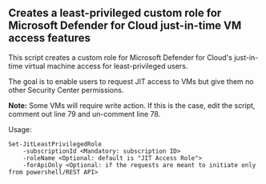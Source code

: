 ## Creates a least-privileged custom role for Microsoft Defender for Cloud just-in-time VM access features

This script creates a custom role for Microsoft Defender for Cloud's just-in-time virtual machine access for least-privileged users.

The goal is to enable users to request JIT access to VMs but give them no other Security Center permissions.

**Note:** Some VMs will require write action. If this is the case, edit the script, comment out line 79 and un-comment line 78.

Usage:                                                                                      

```
Set-JitLeastPrivilegedRole                                                                  
	-subscriptionId <Mandatory: subscription ID>                                              
	-roleName <Optional: default is "JIT Access Role">                                        
	-forApiOnly <Optional: if the requests are meant to initiate only from powershell/REST API>
```
